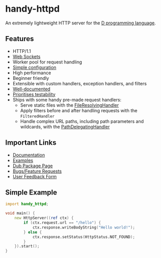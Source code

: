 # handy-httpd

An extremely lightweight HTTP server for the [D programming language](https://dlang.org/).

## Features
- HTTP/1.1
- [Web Sockets](https://andrewlalis.github.io/handy-httpd/guide/handlers/websocket-handler.html)
- Worker pool for request handling
- [Simple configuration](https://andrewlalis.github.io/handy-httpd/guide/configuration.html)
- High performance
- Beginner friendly
- Extensible with custom handlers, exception handlers, and filters
- [Well-documented](https://andrewlalis.github.io/handy-httpd/)
- [Prioritises testability](https://andrewlalis.github.io/handy-httpd/guide/testing.html)
- Ships with some handy pre-made request handlers:
	- Serve static files with the [FileResolvingHandler](https://andrewlalis.github.io/handy-httpd/guide/handlers/file-resolving-handler.html)
	- Apply filters before and after handling requests with the `FilteredHandler`
	- Handle complex URL paths, including path parameters and wildcards, with the [PathDelegatingHandler](https://andrewlalis.github.io/handy-httpd/guide/handlers/path-delegating-handler.html)

## Important Links
- [Documentation](https://andrewlalis.github.io/handy-httpd/)
- [Examples](https://github.com/andrewlalis/handy-httpd/tree/main/examples)
- [Dub Package Page](https://code.dlang.org/packages/handy-httpd)
- [Bugs/Feature Requests](https://github.com/andrewlalis/handy-httpd/issues)
- [User Feedback Form](https://docs.google.com/forms/d/e/1FAIpQLSdazfaKLghGk1XpefOyDdHFfSZLaHQlCaeI9KAsaIMR5iNX6A/viewform?usp=sf_link)

## Simple Example
```d
import handy_httpd;

void main() {
	new HttpServer((ref ctx) {
		if (ctx.request.url == "/hello") {
			ctx.response.writeBodyString("Hello world!");
		} else {
			ctx.response.setStatus(HttpStatus.NOT_FOUND);
		}
	}).start();
}
```
